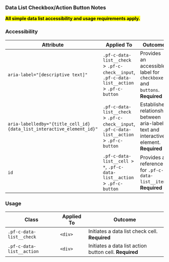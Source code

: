 ### Data List Checkbox/Action Button Notes

<mark>**All simple data list accessibility and usage requirements apply.**</mark>

### Accessibility
| Attribute | Applied To | Outcome |
| -- | -- | -- |
| `aria-label="[descriptive text]"`                                       | `.pf-c-data-list__check` > `.pf-c-check__input`, `.pf-c-data-list__action` > `.pf-c-button` | Provides an accessible label for `checkboxes` and `buttons`. **Required** |
| `aria-labelledby="{title_cell_id} {data_list_interactive_element_id}"`  | `.pf-c-data-list__check` > `.pf-c-check__input`, `.pf-c-data-list__action` > `.pf-c-button` | Establishes relationship between aria-label text and interactive element. **Required** |
| `id`                                                                    | `.pf-c-data-list__cell > *`, `.pf-c-data-list__action` > `.pf-c-button`                     | Provides a reference for `.pf-c-data-list__item`. **Required** |

### Usage

| Class | Applied To | Outcome |
| -- | -- | -- |
| `.pf-c-data-list__check`  | `<div>` | Initiates a data list check cell. **Required** |
| `.pf-c-data-list__action` | `<div>` | Initiates a data list action button cell. **Required** |
